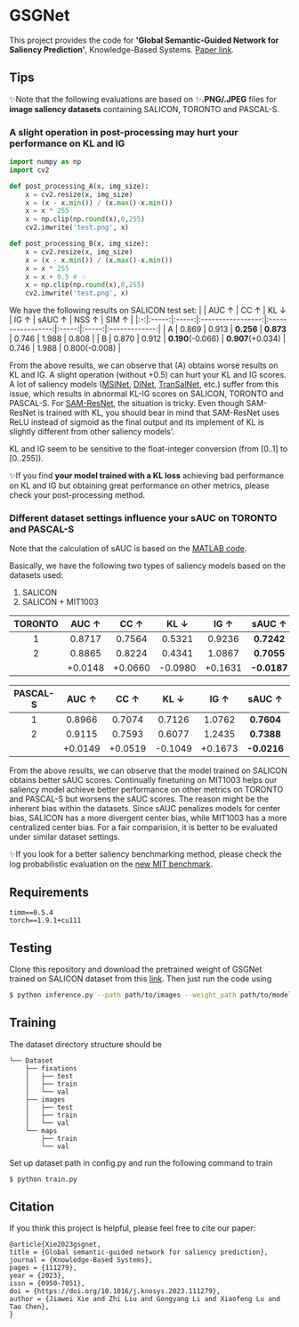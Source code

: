 # GSGNet
This project provides the code for **'Global Semantic-Guided Network for Saliency Prediction'**, Knowledge-Based Systems. [Paper link](https://doi.org/10.1016/j.knosys.2023.111279).

## Tips
✨Note that the following evaluations are based on ✨**.PNG/.JPEG** files for **image saliency datasets** containing SALICON, TORONTO and PASCAL-S.
### A slight operation in post-processing may hurt your performance on KL and IG
```python
import numpy as np
import cv2

def post_processing_A(x, img_size):
    x = cv2.resize(x, img_size)
    x = (x - x.min()) / (x.max()-x.min())
    x = x * 255
    x = np.clip(np.round(x),0,255)
    cv2.imwrite('test.png', x)

def post_processing_B(x, img_size):
    x = cv2.resize(x, img_size)
    x = (x - x.min()) / (x.max()-x.min())
    x = x * 255
    x = x + 0.5 # ✨
    x = np.clip(np.round(x),0,255)
    cv2.imwrite('test.png', x)

```

We have the following results on SALICON test set:
|   |   AUC ↑  |   CC ↑ |         KL ↓       |         IG ↑       |  sAUC ↑ |  NSS ↑  |      SIM ↑     |
|:-:|:-----:|:-----:|:-----------------:|:-----------------:|:-----:|:-----:|:-------------:|
| A | 0.869 | 0.913 |     **0.256**     |     **0.873**     | 0.746 | 1.988 |     0.808     |
| B | 0.870 | 0.912 | **0.190**(-0.066) | **0.907**(+0.034) | 0.746 | 1.988 | 0.800(-0.008) |

From the above results, we can observe that (A) obtains worse results on KL and IG. 
A slight operation (without +0.5) can hurt your KL and IG scores.
A lot of saliency models ([MSINet](https://github.com/alexanderkroner/saliency), [DINet](https://github.com/ysyscool/DINet), [TranSalNet](https://github.com/LJOVO/TranSalNet), etc.) suffer from this issue, which results in abnormal KL-IG scores on SALICON, TORONTO and PASCAL-S.
For [SAM-ResNet](https://github.com/marcellacornia/sam), the situation is tricky. 
Even though SAM-ResNet is trained with KL, you should bear in mind that SAM-ResNet uses ReLU instead of sigmoid as the final output and its implement of KL is slightly different from other saliency models'.

KL and IG seem to be sensitive to the float-integer conversion (from [0..1] to [0..255]). 


✨If you find **your model trained with a KL loss** achieving bad performance on KL and IG but obtaining great performance on other metrics, please check your post-processing method.

### Different dataset settings influence your sAUC on TORONTO and PASCAL-S
Note that the calculation of sAUC is based on the [MATLAB code](https://github.com/cvzoya/saliency/tree/master/code_forMetrics).

Basically, we have the following two types of saliency models based on the datasets used:
1. SALICON
2. SALICON + MIT1003

|  TORONTO |  AUC ↑  |   CC ↑ |         KL ↓       |         IG ↑       |  sAUC ↑ |  NSS ↑  |      SIM ↑     |
|:--------:|:------:|:------:|:------:|:------:|:------:|:------:|:------:|
|     1    | 0.8717 |  0.7564 | 0.5321 | 0.9236 | **0.7242** | 2.1556 | 0.6255 |
|     2    | 0.8865 | 0.8224 | 0.4341 | 1.0867 | **0.7055** |  2.4265 | 0.6738 |
|          | +0.0148 | +0.0660  | -0.0980  | +0.1631 | **-0.0187** | +0.2709 | +0.0483 |

| PASCAL-S |  AUC ↑  |   CC ↑ |         KL ↓       |         IG ↑       |  sAUC ↑ |  NSS ↑  |      SIM ↑     |
|:--------:|:------:|:------:|:------:|:------:|:------:|:------:|:------:|
|     1    | 0.8966 | 0.7074 | 0.7126 | 1.0762 | **0.7604** | 2.3549 | 0.5519 |
|     2    | 0.9115 | 0.7593 | 0.6077 | 1.2435 | **0.7388** | 2.6164 | 0.6074 |
|          | +0.0149 | +0.0519 | -0.1049 | +0.1673 | **-0.0216** | +0.2615 | +0.0555 |

From the above results, we can observe that the model trained on SALICON obtains better sAUC scores.  Continually finetuning on MIT1003 helps our saliency model achieve better performance on other metrics on TORONTO and PASCAL-S but worsens the sAUC scores. 
The reason might be the inherent bias within the datasets.
Since sAUC penalizes models for center bias, SALICON has a more divergent center bias, while MIT1003 has a more centralized center bias.
For a fair comparision, it is better to be evaluated under similar dataset settings.

✨If you look for a better saliency benchmarking method, please check the log probabilistic evaluation on the [new MIT benchmark](https://saliency.tuebingen.ai/).


## Requirements
```
timm==0.5.4
torch==1.9.1+cu111
```


## Testing
Clone this repository and download the pretrained weight of GSGNet trained on SALICON dataset from this [link](https://github.com/oraclefina/GSGNet/releases/tag/v1.0.0). 
Then just run the code using 
```bash
$ python inference.py --path path/to/images --weight_path path/to/model --format format/of/images
```

## Training

The dataset directory structure should be 
```
└── Dataset  
    ├── fixations
    │   ├── test
    │   ├── train
    │   └── val
    ├── images
    │   ├── test
    │   ├── train
    │   └── val
    └── maps
        ├── train
        └── val
```
Set up dataset path in config.py and run the following command to train 

```bash
$ python train.py 
```

## Citation
If you think this project is helpful, please feel free to cite our paper:

    @article{Xie2023gsgnet,
    title = {Global semantic-guided network for saliency prediction},
    journal = {Knowledge-Based Systems},
    pages = {111279},
    year = {2023},
    issn = {0950-7051},
    doi = {https://doi.org/10.1016/j.knosys.2023.111279},
    author = {Jiawei Xie and Zhi Liu and Gongyang Li and Xiaofeng Lu and Tao Chen},
    }
        

